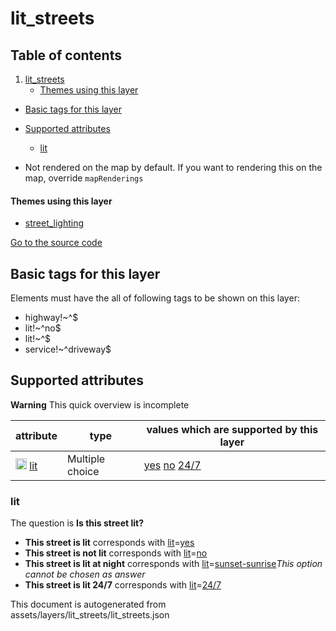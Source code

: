 

 lit_streets 
=============








## Table of contents

1. [lit_streets](#lit_streets)
      * [Themes using this layer](#themes-using-this-layer)
  - [Basic tags for this layer](#basic-tags-for-this-layer)
  - [Supported attributes](#supported-attributes)
    + [lit](#lit)





  - Not rendered on the map by default. If you want to rendering this on the map, override `mapRenderings`




#### Themes using this layer 





  - [street_lighting](https://mapcomplete.osm.be/street_lighting)


[Go to the source code](../assets/layers/lit_streets/lit_streets.json)



 Basic tags for this layer 
---------------------------



Elements must have the all of following tags to be shown on this layer:



  - highway!~^$
  - lit!~^no$
  - lit!~^$
  - service!~^driveway$




 Supported attributes 
----------------------



**Warning** This quick overview is incomplete



attribute | type | values which are supported by this layer
----------- | ------ | ------------------------------------------
[<img src='https://mapcomplete.osm.be/assets/svg/statistics.svg' height='18px'>](https://taginfo.openstreetmap.org/keys/lit#values) [lit](https://wiki.openstreetmap.org/wiki/Key:lit) | Multiple choice | [yes](https://wiki.openstreetmap.org/wiki/Tag:lit%3Dyes) [no](https://wiki.openstreetmap.org/wiki/Tag:lit%3Dno) [24/7](https://wiki.openstreetmap.org/wiki/Tag:lit%3D24/7)




### lit 



The question is **Is this street lit?**





  - **This street is lit** corresponds with <a href='https://wiki.openstreetmap.org/wiki/Key:lit' target='_blank'>lit</a>=<a href='https://wiki.openstreetmap.org/wiki/Tag:lit%3Dyes' target='_blank'>yes</a>
  - **This street is not lit** corresponds with <a href='https://wiki.openstreetmap.org/wiki/Key:lit' target='_blank'>lit</a>=<a href='https://wiki.openstreetmap.org/wiki/Tag:lit%3Dno' target='_blank'>no</a>
  - **This street is lit at night** corresponds with <a href='https://wiki.openstreetmap.org/wiki/Key:lit' target='_blank'>lit</a>=<a href='https://wiki.openstreetmap.org/wiki/Tag:lit%3Dsunset-sunrise' target='_blank'>sunset-sunrise</a>_This option cannot be chosen as answer_
  - **This street is lit 24/7** corresponds with <a href='https://wiki.openstreetmap.org/wiki/Key:lit' target='_blank'>lit</a>=<a href='https://wiki.openstreetmap.org/wiki/Tag:lit%3D24/7' target='_blank'>24/7</a>
 

This document is autogenerated from assets/layers/lit_streets/lit_streets.json